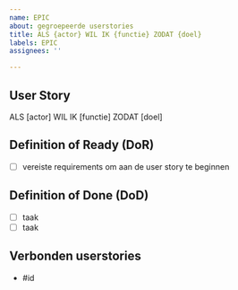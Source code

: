 ```yaml
---
name: EPIC
about: gegroepeerde userstories
title: ALS {actor} WIL IK {functie} ZODAT {doel}
labels: EPIC
assignees: ''

---
```


## User Story
ALS [actor] WIL IK [functie] ZODAT [doel]

## Definition of Ready (DoR)
- [ ] vereiste requirements om aan de user story te beginnen

## Definition of Done (DoD)
- [ ] taak
- [ ] taak

## Verbonden userstories
- #id

